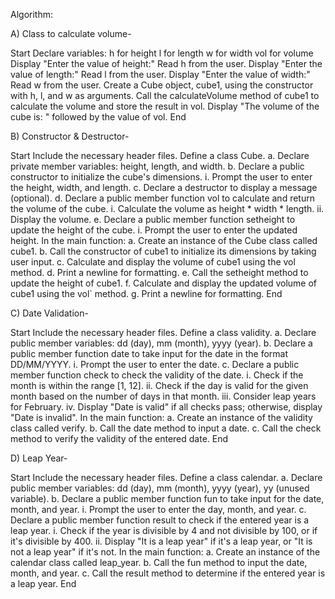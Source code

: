 Algorithm: 

A) Class to calculate volume-

Start
Declare variables:
h for height
l for length
w for width
vol for volume
Display "Enter the value of height:"
Read h from the user.
Display "Enter the value of length:"
Read l from the user.
Display "Enter the value of width:"
Read w from the user.
Create a Cube object, cube1, using the constructor with h, l, and w as arguments.
Call the calculateVolume method of cube1 to calculate the volume and store the result in vol.
Display "The volume of the cube is: " followed by the value of vol.
End

B) Constructor & Destructor-

Start
Include the necessary header files.
Define a class Cube.
a. Declare private member variables: height, length, and width.
b. Declare a public constructor to initialize the cube's dimensions.
i. Prompt the user to enter the height, width, and length.
c. Declare a destructor to display a message (optional).
d. Declare a public member function vol to calculate and return the volume of the cube.
i. Calculate the volume as height * width * length.
ii. Display the volume.
e. Declare a public member function setheight to update the height of the cube.
i. Prompt the user to enter the updated height.
In the main function:
a. Create an instance of the Cube class called cube1.
b. Call the constructor of cube1 to initialize its dimensions by taking user input.
c. Calculate and display the volume of cube1 using the vol method.
d. Print a newline for formatting.
e. Call the setheight method to update the height of cube1.
f. Calculate and display the updated volume of cube1 using the vol` method.
g. Print a newline for formatting.
End

C) Date Validation-

Start
Include the necessary header files.
Define a class validity.
a. Declare public member variables: dd (day), mm (month), yyyy (year).
b. Declare a public member function date to take input for the date in the format DD/MM/YYYY.
i. Prompt the user to enter the date.
c. Declare a public member function check to check the validity of the date.
i. Check if the month is within the range [1, 12].
ii. Check if the day is valid for the given month based on the number of days in that month.
iii. Consider leap years for February.
iv. Display "Date is valid" if all checks pass; otherwise, display "Date is invalid".
In the main function:
a. Create an instance of the validity class called verify.
b. Call the date method to input a date.
c. Call the check method to verify the validity of the entered date.
End

D) Leap Year-

Start
Include the necessary header files.
Define a class calendar.
a. Declare public member variables: dd (day), mm (month), yyyy (year), yy (unused variable).
b. Declare a public member function fun to take input for the date, month, and year.
i. Prompt the user to enter the day, month, and year.
c. Declare a public member function result to check if the entered year is a leap year.
i. Check if the year is divisible by 4 and not divisible by 100, or if it's divisible by 400.
ii. Display "It is a leap year" if it's a leap year, or "It is not a leap year" if it's not.
In the main function:
a. Create an instance of the calendar class called leap_year.
b. Call the fun method to input the date, month, and year.
c. Call the result method to determine if the entered year is a leap year.
End
